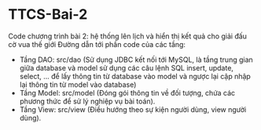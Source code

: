 # TTCS-Bai-2
Code chương trình bài 2: hệ thống lên lịch và hiển thị kết quả cho giải đấu cờ vua thế giới
Đường dẫn tới phần code của các tầng: 
  - Tầng DAO: src/dao (Sử dụng JDBC kết nối tới MySQL, là tầng trung gian giữa database và model sử dụng các câu lệnh SQL insert, update, select, ... để lấy thông tin từ database vào model và ngược lại cập nhập lại thông tin từ model vào database)
  - Tầng Model: src/model (Đóng gói thông tin về đối tượng, chứa các phương thức để sử lý nghiệp vụ bài toán).
  - Tầng View: src/view (Điều hướng theo sự kiện người dùng, view người dùng).
